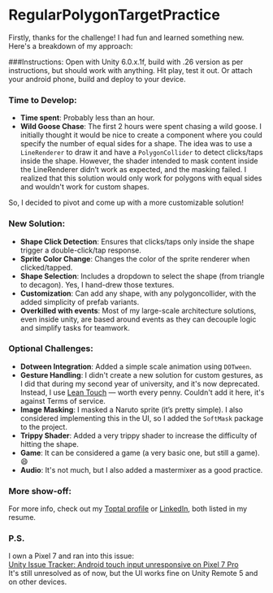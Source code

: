 # RegularPolygonTargetPractice

Firstly, thanks for the challenge! I had fun and learned something new. Here's a breakdown of my approach:

###Instructions:
Open with Unity 6.0.x.1f, build with .26 version as per instructions, but should work with anything.
Hit play, test it out.
Or attach your android phone, build and deploy to your device.

### Time to Develop:
- **Time spent**: Probably less than an hour.
- **Wild Goose Chase**: The first 2 hours were spent chasing a wild goose. I initially thought it would be nice to create a component where you could specify the number of equal sides for a shape. The idea was to use a `LineRenderer` to draw it and have a `PolygonCollider` to detect clicks/taps inside the shape. However, the shader intended to mask content inside the LineRenderer didn’t work as expected, and the masking failed. I realized that this solution would only work for polygons with equal sides and wouldn't work for custom shapes. 

So, I decided to pivot and come up with a more customizable solution!

### New Solution:
- **Shape Click Detection**: Ensures that clicks/taps only inside the shape trigger a double-click/tap response.
- **Sprite Color Change**: Changes the color of the sprite renderer when clicked/tapped.
- **Shape Selection**: Includes a dropdown to select the shape (from triangle to decagon). Yes, I hand-drew those textures.
- **Customization**: Can add any shape, with any polygoncollider, with the added simplicity of prefab variants.
- **Overkilled with events**: Most of my large-scale architecture solutions, even inside unity, are based around events as they can decouple logic and simplify tasks for teamwork. 
  
### Optional Challenges:
- **Dotween Integration**: Added a simple scale animation using `DOTween`.
- **Gesture Handling**: I didn't create a new solution for custom gestures, as I did that during my second year of university, and it's now deprecated. Instead, I use [Lean Touch](https://assetstore.unity.com/packages/tools/input-management/lean-touch-72356) — worth every penny. Couldn't add it here, it's against Terms of service.
- **Image Masking**: I masked a Naruto sprite (it’s pretty simple). I also considered implementing this in the UI, so I added the `SoftMask` package to the project.
- **Trippy Shader**: Added a very trippy shader to increase the difficulty of hitting the shape.
- **Game**: It can be considered a game (a very basic one, but still a game). 😄
- **Audio**: It's not much, but I also added a mastermixer as a good practice. 

### More show-off:
For more info, check out my [Toptal profile](https://www.toptal.com/resume/radu-adrian-marcu) or [LinkedIn](https://www.linkedin.com/in/radu-adrian-marcu-992349108/), both listed in my resume.

### P.S.
I own a Pixel 7 and ran into this issue:  
[Unity Issue Tracker: Android touch input unresponsive on Pixel 7 Pro](https://issuetracker.unity3d.com/issues/android-touch-input-is-unresponsive-when-building-for-pixel-7-pro-device?page=2#comments)  
It's still unresolved as of now, but the UI works fine on Unity Remote 5 and on other devices.

